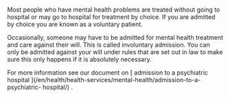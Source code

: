 ###

Most people who have mental health problems are treated without going to
hospital or may go to hospital for treatment by choice. If you are admitted by
choice you are known as a voluntary patient.

Occasionally, someone may have to be admitted for mental health treatment and
care against their will. This is called involuntary admission. You can only be
admitted against your will under rules that are set out in law to make sure
this only happens if it is absolutely necessary.

For more information see our document on [ admission to a psychiatric hospital
](/en/health/health-services/mental-health/admission-to-a-psychiatric-
hospital/) .

